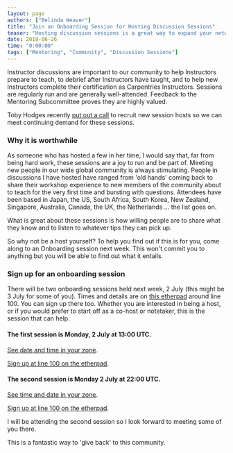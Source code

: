```yaml
---
layout: page
authors: ["Belinda Weaver"]
title: "Join an Onboarding Session for Hosting Discussion Sessions"
teaser: "Hosting discussion sessions is a great way to expand your network"
date: 2018-06-26
time: "0:00:00"
tags: ["Mentoring", "Community", "Discussion Sessions"]
---
```


Instructor discussions are important to our community to help Instructors prepare to teach, to debrief after Instructors have taught, 
and to help new Instructors complete their certification as Carpentries Instructors. Sessions are regularly run and are generally well-attended. Feedback to the Mentoring Subcommittee proves they are highly valued.

Toby Hodges recently [put out a call](https://carpentries.org/blog/2018/06/call-for-session-hosts/) to recruit new session hosts so
we can meet continuing demand for these sessions. 

### Why it is worthwhile

As someone who has hosted a few in her time, I would say that, far from being hard work, these sessions are a joy to run and be part of.
Meeting new people in our wide global community is always stimulating. People in discussions I have hosted have ranged 
from 'old hands' coming back
to share their workshop experience to new members of the community about to teach for the very first time and bursting
with questions. Attendees have been based in Japan, 
the US, South Africa, South Korea, 
New Zealand, Singapore, Australia, Canada, the UK, the Netherlands ... the list goes on. 

What is great about these sessions is how willing people are to
share what they know and to listen to whatever tips they can pick up.

So why not be a host yourself? To help you find out if this is for you, come along to an Onboarding session next week. This won't
commit you to anything but you will be able to find out what it entails.

### Sign up for an onboarding session 

There will be two onboarding sessions held next week, 2 July 
(this might be 3 July for some of you). Times and details are on 
[this etherpad](http://pad.software-carpentry.org/instructor-discussion) around line 100. You can sign up there too.
Whether you are interested in being a host, or if you would prefer to start off as a co-host or notetaker, this is 
the session that can help.

#### The first session is Monday, 2 July  at 13:00 UTC. 
[See date and time in your zone](https://www.timeanddate.com/worldclock/fixedtime.html?msg=Instructor+Discussions+Host+onboarding&iso=20180702T13&p1=%3A&ah=1).

[Sign up at line 100 on the etherpad](http://pad.software-carpentry.org/instructor-discussion).

#### The second session is Monday 2 July at 22:00 UTC. 
[See time and date in your zone](https://www.timeanddate.com/worldclock/fixedtime.html?msg=Instructor+Discussions+Host+onboarding&iso=20180702T22&ah=1).

[Sign up at line 100 on the etherpad](http://pad.software-carpentry.org/instructor-discussion).


I will be attending the second session so I look forward to meeting some of you there.

This is a fantastic way to 'give back' to this community.

